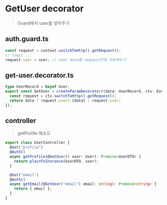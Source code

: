 # GetUser decorator

> Guard에서 user를 넣어주기

## auth.guard.ts

```ts
const request = context.switchToHttp().getRequest();
// logic ...
request.user = user; // user data를 request안에 저장해두기
```

## get-user.decorator.ts

```ts
type UserRecord = keyof User;
export const GetUser = createParamDecorator((data: UserRecord, ctx: ExecutionContext) => {
  const request = ctx.switchToHttp().getRequest();
  return data ? request.user?.[data] : request.user;
});
```

## controller

> getProfile 메소드

```ts
export class UserController {
  @Get("profile")
  @Auth()
  async getProfile(@GetUser() user: User): Promise<UserDTO> {
    return plainToInstance(UserDTO, user);
  }

  @Get("email")
  @Auth()
  async getEmail(@GetUser("email") email: string): Promise<string> {
    return { email };
  }
}
```

